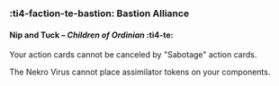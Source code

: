 ### :ti4-faction-te-bastion: **Bastion Alliance**

#### Nip and Tuck – _Children of Ordinian_ :ti4-te:

Your action cards cannot be canceled by "Sabotage" action cards.

The Nekro Virus cannot place assimilator tokens on your components.
